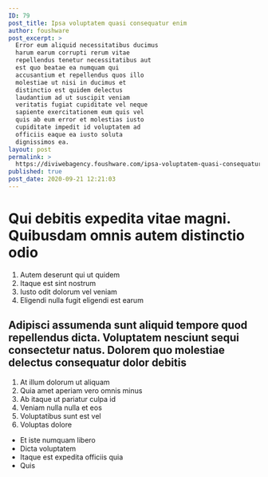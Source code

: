 ```yaml
---
ID: 79
post_title: Ipsa voluptatem quasi consequatur enim
author: foushware
post_excerpt: >
  Error eum aliquid necessitatibus ducimus
  harum earum corrupti rerum vitae
  repellendus tenetur necessitatibus aut
  est quo beatae ea numquam qui
  accusantium et repellendus quos illo
  molestiae ut nisi in ducimus et
  distinctio est quidem delectus
  laudantium ad ut suscipit veniam
  veritatis fugiat cupiditate vel neque
  sapiente exercitationem eum quis vel
  quis ab eum error et molestias iusto
  cupiditate impedit id voluptatem ad
  officiis eaque ea iusto soluta
  dignissimos ea.
layout: post
permalink: >
  https://diviwebagency.foushware.com/ipsa-voluptatem-quasi-consequatur-enim/
published: true
post_date: 2020-09-21 12:21:03
---
```

<h1>Qui debitis expedita vitae magni. Quibusdam omnis autem distinctio odio</h1>
<ol>
 	<li>Autem deserunt qui ut quidem</li>
 	<li>Itaque est sint nostrum</li>
 	<li>Iusto odit dolorum vel veniam</li>
 	<li>Eligendi nulla fugit eligendi est earum</li>
</ol>
<h2>Adipisci assumenda sunt aliquid tempore quod repellendus dicta. Voluptatem nesciunt sequi consectetur natus. Dolorem quo molestiae delectus consequatur dolor debitis</h2>
<!--more-->
<ol>
 	<li>At illum dolorum ut aliquam</li>
 	<li>Quia amet aperiam vero omnis minus</li>
 	<li>Ab itaque ut pariatur culpa id</li>
 	<li>Veniam nulla nulla et eos</li>
 	<li>Voluptatibus sunt est vel</li>
 	<li>Voluptas dolore</li>
</ol>
<ul>
 	<li>Et iste numquam libero</li>
 	<li>Dicta voluptatem</li>
 	<li>Itaque est expedita officiis quia</li>
 	<li>Quis</li>
</ul>